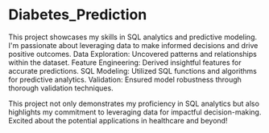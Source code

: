 # Diabetes_Prediction
This project showcases my skills in SQL analytics and predictive modeling. I'm passionate about leveraging data to make informed decisions and drive positive outcomes.
Data Exploration: Uncovered patterns and relationships within the dataset.
Feature Engineering: Derived insightful features for accurate predictions.
SQL Modeling: Utilized SQL functions and algorithms for predictive analytics.
Validation: Ensured model robustness through thorough validation techniques.

This project not only demonstrates my proficiency in SQL analytics but also highlights my commitment to leveraging data for impactful decision-making. Excited about the potential applications in healthcare and beyond! 

